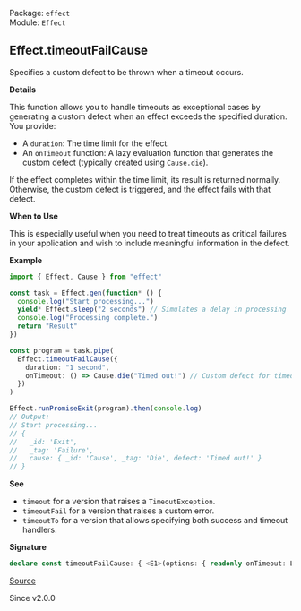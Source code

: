 Package: `effect`<br />
Module: `Effect`<br />

## Effect.timeoutFailCause

Specifies a custom defect to be thrown when a timeout occurs.

**Details**

This function allows you to handle timeouts as exceptional cases by
generating a custom defect when an effect exceeds the specified duration. You
provide:
- A `duration`: The time limit for the effect.
- An `onTimeout` function: A lazy evaluation function that generates the
  custom defect (typically created using `Cause.die`).

If the effect completes within the time limit, its result is returned
normally. Otherwise, the custom defect is triggered, and the effect fails
with that defect.

**When to Use**

This is especially useful when you need to treat timeouts as critical
failures in your application and wish to include meaningful information in
the defect.

**Example**

```ts
import { Effect, Cause } from "effect"

const task = Effect.gen(function* () {
  console.log("Start processing...")
  yield* Effect.sleep("2 seconds") // Simulates a delay in processing
  console.log("Processing complete.")
  return "Result"
})

const program = task.pipe(
  Effect.timeoutFailCause({
    duration: "1 second",
    onTimeout: () => Cause.die("Timed out!") // Custom defect for timeout
  })
)

Effect.runPromiseExit(program).then(console.log)
// Output:
// Start processing...
// {
//   _id: 'Exit',
//   _tag: 'Failure',
//   cause: { _id: 'Cause', _tag: 'Die', defect: 'Timed out!' }
// }
```

**See**

- `timeout` for a version that raises a `TimeoutException`.
- `timeoutFail` for a version that raises a custom error.
- `timeoutTo` for a version that allows specifying both success and
timeout handlers.

**Signature**

```ts
declare const timeoutFailCause: { <E1>(options: { readonly onTimeout: LazyArg<Cause.Cause<E1>>; readonly duration: Duration.DurationInput; }): <A, E, R>(self: Effect<A, E, R>) => Effect<A, E1 | E, R>; <A, E, R, E1>(self: Effect<A, E, R>, options: { readonly onTimeout: LazyArg<Cause.Cause<E1>>; readonly duration: Duration.DurationInput; }): Effect<A, E | E1, R>; }
```

[Source](https://github.com/Effect-TS/effect/tree/main/packages/effect/src/Effect.ts#L7234)

Since v2.0.0